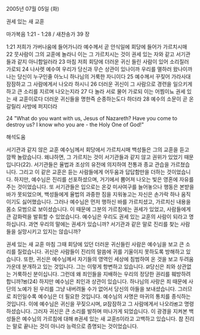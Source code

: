 2005년 07월 05일 (화)

권세 있는 새 교훈



마가복음 1:21 - 1:28 / 새찬송가 39 장


1:21 저희가 가버나움에 들어가니라 예수께서 곧 안식일에 회당에 들어가 가르치시매 22 뭇사람이 그의 교훈에 놀라니 이는 그 가르치시는 것이 권세 있는 자와 같고 서기관들과 같지 아니함일러라 23 마침 저희 회당에 더러운 귀신 들린 사람이 있어 소리질러 가로되 24 나사렛 예수여 우리가 당신과 무슨 상관이 있나이까 우리를 멸하러 왔나이까 나는 당신이 누구인줄 아노니 하나님의 거룩한 자니이다 25 예수께서 꾸짖어 가라사대 잠잠하고 그 사람에게서 나오라 하시니 26 더러운 귀신이 그 사람으로 경련을 일으키게 하고 큰 소리를 지르며 나오는지라 27 다 놀라 서로 물어 가로되 이는 어찜이뇨 권세 있는 새 교훈이로다 더러운 귀신들을 명한즉 순종하는도다 하더라 28 예수의 소문이 곧 온 갈릴리 사방에 퍼지더라

24 "What do you want with us, Jesus of Nazareth? Have you come to destroy us? I know who you are - the Holy One of God!"

해석도움





서기관과 같지 않은 교훈
예수님께서 회당에서 가르치시매 백성들은 그의 교훈을 듣고 깜짝 놀랐습니다. 왜냐하면, 그 가르치는 것이 서기관들과 같지 않고 권위가 있었기 때문입니다(22). 서기관들은 율법과 조상의 유전에 의지하여 전통과 종교 관습을 가르쳤습니다. 그리고 이 같은 교훈은 듣는 사람들에게 어두움과 답답함만을 더하는 것이었습니다. 하지만, 예수님은 진리를 선포하셨으며, 거기에서 뿜어져 나오는 빛은 영혼에 자유를 주는 것이었습니다. 또 서기관들은 입으로는 온갖 미사여구를 늘어놓으나 행동은 본받을 바가 못되었으며, 백성들에게 율법의 과중한 짐을 지워놓고는 자신은 손가락 하나 움직이기도 싫어했습니다. 그러나 예수님은 먼저 행하신 바를 가르치셨고, 가르치신 내용을 몸소 모범으로 보이셨습니다. 이 때문에 그분의 가르침에는 권세가 있었고, 사람들에게 큰 감화력을 발휘할 수 있었습니다. 예수님은 우리도 권세 있는 교훈의 사람이 되라고 명하십니다. 과연 우리의 말에는 권세가 있습니까? 서기관과 같은 말로 진리를 찾는 사람들을 실망시키고 있지는 않습니까?

권세 있는 새 교훈
마침 그때 회당에 있던 더러운 귀신들린 사람은 예수님을 보고 큰 소리를 질렀습니다. 귀신은 사람들이 진리의 말씀에 귀를 기울이지 못하도록 방해하고 있습니다. 또한, 귀신은 예수님께서 자기들의 영역인 세상에 침범하여 온 것을 보고 두려움 가운데 분개하고 있는 것입니다. 그는 이렇게 항변하고 있습니다. ꡒ당신은 죄와 상관없는 거룩하신 분이십니다. 그런데 왜 죄인들을 지배하는 우리의 정당한 권리를 훼방하려 합니까?ꡓ(24) 하지만 예수님은 죄인과 상관이 있습니다. 하나님의 사랑은 죄 때문에 사단의 노예가 된 우리를 그냥 내버려둘 수가 없어서 당신의 아들을 보내셨습니다. 그러므로 죄인일수록 예수님은 더 필요한 것입니다. 예수님의 사명은 마귀의 통치를 종식하는 것입니다. 이에 예수님은 귀신을 꾸짖으시며, ꡒ잠잠하고 그 사람에게서 나오라ꡓ고 명령하셨습니다. 그러자 귀신은 큰 소리를 발하며 떠나가게 되었습니다. 이 광경을 지켜본 백성들은 예수님의 가르침에 대해 ꡐ권세 있는 새 교훈ꡑ이라고 고백하고 있습니다. 참 진리는 말로 끝나는 것이 아니라 능력으로 증명되는 것이었습니다.